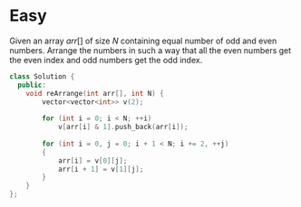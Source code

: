 # Easy

Given an array $arr[]$ of size $N$ containing equal number of odd and even numbers. Arrange the numbers in such a way that all the even numbers get the even index and odd numbers get the odd index.

```cpp
class Solution {
  public:
    void reArrange(int arr[], int N) {
        vector<vector<int>> v(2);
        
        for (int i = 0; i < N; ++i)
            v[arr[i] & 1].push_back(arr[i]);
            
        for (int i = 0, j = 0; i + 1 < N; i += 2, ++j)
        {
            arr[i] = v[0][j];
            arr[i + 1] = v[1][j];
        }
    }
};
```
